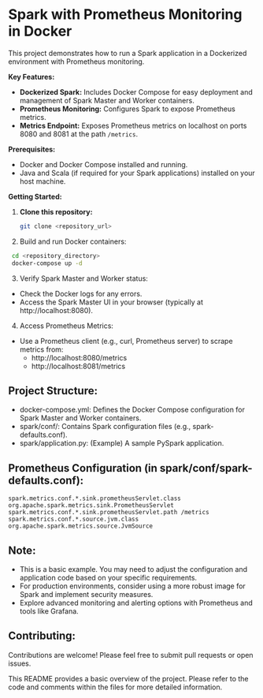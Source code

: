 # Spark with Prometheus Monitoring in Docker

This project demonstrates how to run a Spark application in a Dockerized environment with Prometheus monitoring. 

**Key Features:**

- **Dockerized Spark:** Includes Docker Compose for easy deployment and management of Spark Master and Worker containers.
- **Prometheus Monitoring:** Configures Spark to expose Prometheus metrics.
- **Metrics Endpoint:** Exposes Prometheus metrics on localhost on ports 8080 and 8081 at the path `/metrics`.

**Prerequisites:**

- Docker and Docker Compose installed and running.
- Java and Scala (if required for your Spark applications) installed on your host machine.

**Getting Started:**

1. **Clone this repository:**
   ```bash
   git clone <repository_url>
   ```

2. Build and run Docker containers:

  ```bash
   cd <repository_directory>
   docker-compose up -d
  ```

3. Verify Spark Master and Worker status:

 - Check the Docker logs for any errors.
 - Access the Spark Master UI in your browser (typically at http://localhost:8080).

4. Access Prometheus Metrics:

 - Use a Prometheus client (e.g., curl, Prometheus server) to scrape metrics from:
    - http://localhost:8080/metrics
    - http://localhost:8081/metrics

## Project Structure:

 - docker-compose.yml: Defines the Docker Compose configuration for Spark Master and Worker containers.
 - spark/conf/: Contains Spark configuration files (e.g., spark-defaults.conf).
 - spark/application.py: (Example) A sample PySpark application.

## Prometheus Configuration (in spark/conf/spark-defaults.conf):

```
spark.metrics.conf.*.sink.prometheusServlet.class org.apache.spark.metrics.sink.PrometheusServlet
spark.metrics.conf.*.sink.prometheusServlet.path /metrics
spark.metrics.conf.*.source.jvm.class org.apache.spark.metrics.source.JvmSource
```

## Note:

 - This is a basic example. You may need to adjust the configuration and application code based on your specific requirements.
 - For production environments, consider using a more robust image for Spark and implement security measures.
 - Explore advanced monitoring and alerting options with Prometheus and tools like Grafana.

## Contributing:

Contributions are welcome! Please feel free to submit pull requests or open issues.

This README provides a basic overview of the project. Please refer to the code and comments within the files for more detailed information.